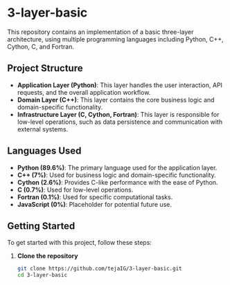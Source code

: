 # 3-layer-basic

This repository contains an implementation of a basic three-layer architecture, using multiple programming languages including Python, C++, Cython, C, and Fortran.

## Project Structure

- **Application Layer (Python)**: This layer handles the user interaction, API requests, and the overall application workflow.
- **Domain Layer (C++)**: This layer contains the core business logic and domain-specific functionality.
- **Infrastructure Layer (C, Cython, Fortran)**: This layer is responsible for low-level operations, such as data persistence and communication with external systems.

## Languages Used

- **Python (89.6%)**: The primary language used for the application layer.
- **C++ (7%)**: Used for business logic and domain-specific functionality.
- **Cython (2.6%)**: Provides C-like performance with the ease of Python.
- **C (0.7%)**: Used for low-level operations.
- **Fortran (0.1%)**: Used for specific computational tasks.
- **JavaScript (0%)**: Placeholder for potential future use.

## Getting Started

To get started with this project, follow these steps:

1. **Clone the repository**
   ```bash
   git clone https://github.com/tejaIG/3-layer-basic.git
   cd 3-layer-basic
